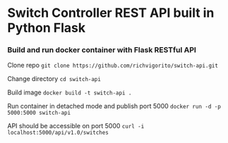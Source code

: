 # Switch Controller REST API built in Python Flask
### Build and run docker container with Flask RESTful API

Clone repo `git clone https://github.com/richvigorito/switch-api.git`

Change directory `cd switch-api`

Build image `docker build -t switch-api .` 
  
Run container in detached mode and publish port 5000 `docker run -d -p 5000:5000 switch-api`
  
API should be accessible on port 5000 `curl -i localhost:5000/api/v1.0/switches`
